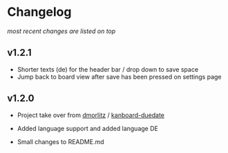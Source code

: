 # Changelog

_most recent changes are listed on top_

## v1.2.1

- Shorter texts (de) for the header bar / drop down to save space
- Jump back to board view after save has been pressed on settings page


## v1.2.0

- Project take over from [dmorlitz](https://github.com/dmorlitz/) / [kanboard-duedate](https://github.com/dmorlitz/kanboard-duedate)

- Added language support and added language DE

- Small changes to README.md

  
